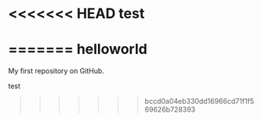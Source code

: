 <<<<<<< HEAD
test
====
=======
helloworld
==========

My first repository on GitHub.

test
>>>>>>> bccd0a04eb330dd16966cd71f1f569626b728393
